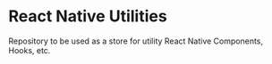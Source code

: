 # React Native Utilities

Repository to be used as a store for utility React Native Components, Hooks, etc.
